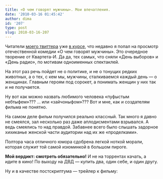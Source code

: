 ```yaml
---
title: «О чем говорят мужчины». Мои впечатления.
date: '2010-03-16 01:45:42'
author: dima
id: '207'
type: post
slug: 2010-03-16-207
---
```


Читатели [моего твиттера](https://twitter.com/dpolyakov) уже [в курсе](https://twitter.com/dpolyakov/status/10532389380), что недавно я попал на просмотр отечественной комедии «О чем говорят мужчины». Это очередное творение от Квартета-И. Да да, тех самых, что сняли «День выборов» и «День радио», по мотивам одноименных спектаклей.

На этот раз речь пойдет не о политике, и не о тонущих редких животных, а о тех, с кем мы, мужчины, сталкиваемся каждый день — о женщинах. Главным героям под сорокет, а понимать женщин у них так и не получается.

Ну вот как можно назвать любимого человека «пуфыстым небтыфем»??? … или «зайчоныфом»??? Вот и мне, как и создателям фильма не понятно.

На самом деле фильм получился реально классный. Так много я давно не смеялся, зал несколько раз даже аплодисментами взрывался. А ведь смеялись то над правдой. Забавнее всего было слышать задорное хихиканье женской части аудитории над их же «проделками».

Полтора часа отличного юмора сдобрена легкой ноткой морали, которая служит той самой изюминкой в большом пироге.

**Мой вердикт: смотреть обязательно!** И не на торрентах качать, а идите в кино! По выходу на ДВД — купить два, один себе, и один другу.

Ну и в качестве постскриптума — трейлер к фильму:
